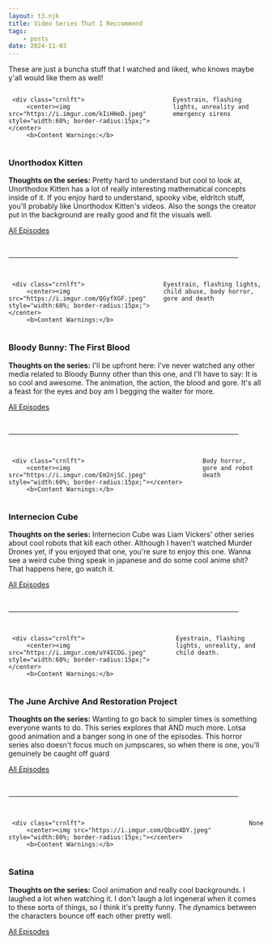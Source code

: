 ```yaml
---
layout: t3.njk
title: Video Series That I Reccommend
tags:
    - posts
date: 2024-11-03
---
```

<style>
.bx1 {
  background-color:transparent;
  border:0px;
  box-shadow: none;
  border-radius:0px;
  padding:0px;
  margin:0px;
  display:flex;
  flex-direction:row;
}
hr {
  border:var(--bord);
  border-radius:5px;
  width:90%;
}

@media only screen and (max-width:800px){
.bx1 {
  flex-direction:column;
}
}
</style>
These are just a buncha stuff that I watched and liked, who knows maybe y'all would like them as well!

<div class="bx1">

     <div class="crnlft">
         <center><img src="https://i.imgur.com/kIiHHeD.jpeg" style="width:60%; border-radius:15px;"></center>
         <b>Content Warnings:</b>
 `Eyestrain, flashing lights, unreality and emergency sirens`
     </div>
     <div class="crnrht">
        <h3>Unorthodox Kitten</h3>

<b>Thoughts on the series:</b>
Pretty hard to understand but cool to look at, Unorthodox Kitten has a lot of really interesting mathematical concepts inside of it. If you enjoy hard to understand, spooky vibe, eldritch stuff, you'll probably like Unorthodox Kitten's videos.  Also the songs the creator put in the background are really good and fit the visuals well.

[All Episodes <i class="ph ph-link"></i>](https://www.youtube.com/@Unorthodox_Kitten/playlists)
    </div>
 </div>
<br><hr><br>
       <div class="bx1">

     <div class="crnlft">
         <center><img src="https://i.imgur.com/QGyfXGF.jpeg" style="width:60%; border-radius:15px;"></center>
         <b>Content Warnings:</b>
 `Eyestrain, flashing lights, child abuse, body horror, gore and death`
     </div>
     <div class="crnrht">
        <h3>Bloody Bunny: The First Blood</h3>

<b>Thoughts on the series:</b>
I'll be upfront here: I've never watched any other media related to Bloody Bunny other than this one, and I'll have to say: It is so cool and awesome. The animation, the action, the blood and gore. It's all a feast for the eyes and boy am I begging the waiter for more.

[All Episodes <i class="ph ph-link"></i>](https://www.youtube.com/watch?v=B5_aRsGiHwo)
    </div>
 </div>
<br><hr><br>
    <div class="bx1">

     <div class="crnlft">
         <center><img src="https://i.imgur.com/Em2njSC.jpeg" style="width:60%; border-radius:15px;"></center>
         <b>Content Warnings:</b>
 `Body horror, gore and robot death`
     </div>
     <div class="crnrht">
        <h3>Internecion Cube</h3>

<b>Thoughts on the series:</b>
Internecion Cube was Liam Vickers' other series about cool robots that kill each other. Although I haven't watched Murder Drones yet, if you enjoyed that one, you're sure to enjoy this one. Wanna see a weird cube thing speak in japanese and do some cool anime shit? That happens here, go watch it.

[All Episodes <i class="ph ph-link"></i>](https://www.youtube.com/playlist?list=PL5w2zEEHyu9diwutPVgkzEuARUt_sGkRM)
    </div>
 </div>
 <br><hr><br>
     <div class="bx1">

     <div class="crnlft">
         <center><img src="https://i.imgur.com/uY4ICOG.jpeg" style="width:60%; border-radius:15px;"></center>
         <b>Content Warnings:</b>
  `Eyestrain, flashing lights, unreality, and child death.`
     </div>
     <div class="crnrht">
        <h3>The June Archive And Restoration Project</h3>

<b>Thoughts on the series:</b>
Wanting to go back to simpler times is something everyone wants to do. This series explores that AND much more. Lotsa good animation and a banger song in one of the episodes. This horror series also doesn't focus much on jumpscares, so when there is one, you'll genuinely be caught off guard

[All Episodes <i class="ph ph-link"></i>](https://www.youtube.com/@JuneFlipArchive/videos)
    </div>
 </div>
<br><hr><br>
     <div class="bx1">

     <div class="crnlft">
         <center><img src="https://i.imgur.com/Qbcu4DY.jpeg" style="width:60%; border-radius:15px;"></center>
         <b>Content Warnings:</b>
  `None`
     </div>
     <div class="crnrht">
        <h3>Satina</h3>
<b>Thoughts on the series:</b>
Cool animation and really cool backgrounds. I laughed a lot when watching it. I don't laugh a lot ingeneral when it comes to these sorts of things, so I think it's pretty funny. The dynamics between the characters bounce off each other pretty well.

[All Episodes <i class="ph ph-link"></i>](https://www.youtube.com/playlist?list=PLcbDWlQO3Hl3lvtjTga3ujQXjHk3VSXik)
    </div>
 </div>
